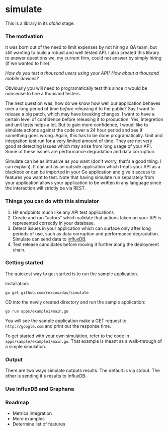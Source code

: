 simulate
========

This is a library in its *alpha* stage. 


### The motivation

It was born out of the need to limit expenses by not hiring a QA team, but still wanting to build a robust and well tested API. I also created this library to answer questions we, my current firm, could not answer by simply hiring (if we wanted to hire). 

*How do you test a thousand users using your API? How about a thousand mobile devices?*

Obviously you will need to programatically test this since it would be nonsense to hire a thousand testers. 

The next question was, how do we know how well our application behaves over a long period of time *before* releasing it to the public?  Say I want to release a big patch, which may have breaking changes.  I want to have a certain level of confidence before releasing it to production.  Yes, integretion and unit tests helps a lot.  But to gain more confidence, I woudl like to simulate actions against the code over a 24 hour period and see if something goes wrong.  Again, this has to be done programatically.  Unit and integration test run for a very limited amount of time.  They are not very good at detecting issues which may arise from long usage of your API.  Some of these issues are performance degradation and data corruption.

Simulate can be as intrusive as you want (don't worry, that's a good thing.  I can explain).  It can act as an outside application which treats your API as a blackbox or can be imported in your Go application and give it access to features you want to test. Note that having simulate run separately from your application allows your application to be written in any language since the interaction will strictly be via REST.


### Things you can do with this simulator

1. Hit endpoints much like any API test applications
1. Create and run "actors" which validate that actions taken on your API is represented correctly in your database.
1. Detect issues in your application which can surface only after long periods of use, such as data corruption and performance degradation.  Simulate can send data to [influxDB](http://influxdb.com/).
1. Test release candidates before moving it further along the deployment chain.

### Getting started

The quickest way to get started is to run the sample application.

Installation:

	go get github.com/rexposadas/simulate

CD into the newly created directory and run the sample application:

	go run apps/example1/main.go

You will see the sample application make a GET request to `http://google.com` and print out the response time.

To get started with your own simulation, refer to the code in `apps/sample/example1/main.go`. That example is meant as a walk-through of a simple simulation.

### Output

There are two ways simulate outputs results. The default is via stdout. The other is sending it's results to InfluxDB. 

### Use InfluxDB and Graphana

### Roadmap

* Metrics integration 
* More examples
* Determine list of features
